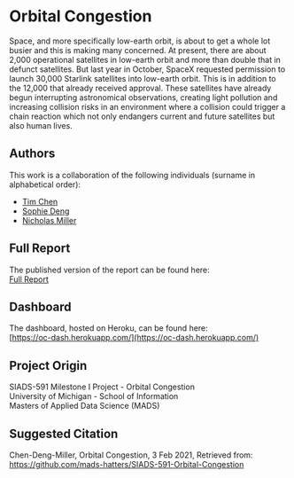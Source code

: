 # Orbital Congestion
Space, and more specifically low-earth orbit, is about to get a whole lot busier and this is making many concerned. At present, there are about 2,000 operational satellites in low-earth orbit and more than double that in defunct satellites. But last year in October, SpaceX requested permission to launch 30,000 Starlink satellites into low-earth orbit. This is in addition to the 12,000 that already received approval. These satellites have already begun interrupting astronomical observations, creating light pollution and increasing collision risks in an environment where a collision could trigger a chain reaction which not only endangers current and future satellites but also human lives.

## Authors
This work is a collaboration of the following individuals (surname in alphabetical order):

- [Tim Chen](https://github.com/timzai)
- [Sophie Deng](https://github.com/sophde)
- [Nicholas Miller](https://github.com/cassova)

## Full Report
The published version of the report can be found here:<br>
[Full Report](https://mads-hatters.github.io/)

## Dashboard
The dashboard, hosted on Heroku, can be found here:<br>
[https://oc-dash.herokuapp.com/](https://oc-dash.herokuapp.com/)

## Project Origin
SIADS-591 Milestone I Project - Orbital Congestion<br>
University of Michigan - School of Information<br>
Masters of Applied Data Science (MADS)

## Suggested Citation
Chen-Deng-Miller, Orbital Congestion, 3 Feb 2021, Retrieved from: https://github.com/mads-hatters/SIADS-591-Orbital-Congestion
